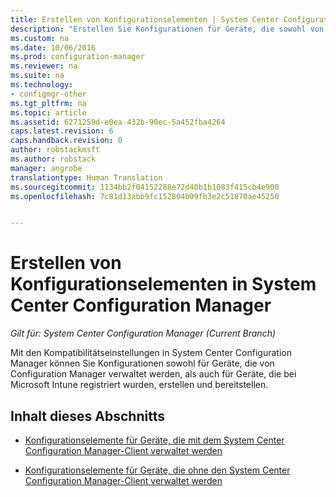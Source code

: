 ```yaml
---
title: Erstellen von Konfigurationselementen | System Center Configuration Manager
description: "Erstellen Sie Konfigurationen für Geräte, die sowohl von System Center Configuration Manager verwaltet als auch bei Microsoft Intune registriert sind, und stellen Sie sie für diese Geräte bereit."
ms.custom: na
ms.date: 10/06/2016
ms.prod: configuration-manager
ms.reviewer: na
ms.suite: na
ms.technology:
- configmgr-other
ms.tgt_pltfrm: na
ms.topic: article
ms.assetid: 6271259d-e0ea-432b-90ec-5a452fba4264
caps.latest.revision: 6
caps.handback.revision: 0
author: robstackmsft
ms.author: robstack
manager: angrobe
translationtype: Human Translation
ms.sourcegitcommit: 1134bb2f04152288e72d40b1b1083f415cb4e900
ms.openlocfilehash: 7c81d13abb9fc152804b09fb3e2c51870ae45250


---
```

# <a name="how-to-create-configuration-items-in-system-center-configuration-manager"></a>Erstellen von Konfigurationselementen in System Center Configuration Manager

*Gilt für: System Center Configuration Manager (Current Branch)*

Mit den Kompatibilitätseinstellungen in System Center Configuration Manager können Sie Konfigurationen sowohl für Geräte, die von Configuration Manager verwaltet werden, als auch für Geräte, die bei Microsoft Intune registriert wurden, erstellen und bereitstellen.  

## <a name="in-this-section"></a>Inhalt dieses Abschnitts  

-   [Konfigurationselemente für Geräte, die mit dem System Center Configuration Manager-Client verwaltet werden](../../compliance/deploy-use/configuration-items-for-devices-managed-with-the-client.md)  

-   [Konfigurationselemente für Geräte, die ohne den System Center Configuration Manager-Client verwaltet werden](../../compliance/deploy-use/configuration-items-for-devices-managed-without-the-client.md)  



<!--HONumber=Nov16_HO1-->


